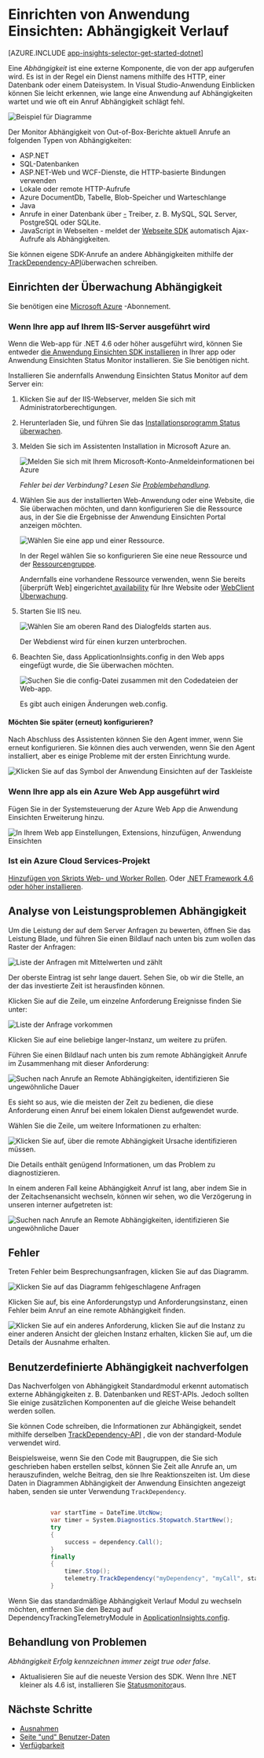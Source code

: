 <properties 
    pageTitle="Überwachen in Anwendung Einsichten Abhängigkeit" 
    description="Verwendung, Verfügbarkeit und Leistung von Ihrem lokalen oder Microsoft Azure-Webanwendung mit Anwendung Einsichten zu analysieren." 
    services="application-insights" 
    documentationCenter=".net"
    authors="alancameronwills" 
    manager="douge"/>

<tags 
    ms.service="application-insights" 
    ms.workload="tbd" 
    ms.tgt_pltfrm="ibiza" 
    ms.devlang="na" 
    ms.topic="article" 
    ms.date="10/24/2016" 
    ms.author="awills"/>


# <a name="set-up-application-insights-dependency-tracking"></a>Einrichten von Anwendung Einsichten: Abhängigkeit Verlauf


[AZURE.INCLUDE [app-insights-selector-get-started-dotnet](../../includes/app-insights-selector-get-started-dotnet.md)]



Eine *Abhängigkeit* ist eine externe Komponente, die von der app aufgerufen wird. Es ist in der Regel ein Dienst namens mithilfe des HTTP, einer Datenbank oder einem Dateisystem. In Visual Studio-Anwendung Einblicken können Sie leicht erkennen, wie lange eine Anwendung auf Abhängigkeiten wartet und wie oft ein Anruf Abhängigkeit schlägt fehl.

![Beispiel für Diagramme](./media/app-insights-asp-net-dependencies/10-intro.png)

Der Monitor Abhängigkeit von Out-of-Box-Berichte aktuell Anrufe an folgenden Typen von Abhängigkeiten:

* ASP.NET
 * SQL-Datenbanken
 * ASP.NET-Web und WCF-Dienste, die HTTP-basierte Bindungen verwenden
 * Lokale oder remote HTTP-Aufrufe
 * Azure DocumentDb, Tabelle, Blob-Speicher und Warteschlange
* Java
 * Anrufe in einer Datenbank über [-](http://docs.oracle.com/javase/7/docs/technotes/guides/jdbc/) Treiber, z. B. MySQL, SQL Server, PostgreSQL oder SQLite.
* JavaScript in Webseiten - meldet der [Webseite SDK](app-insights-javascript.md) automatisch Ajax-Aufrufe als Abhängigkeiten.

Sie können eigene SDK-Anrufe an andere Abhängigkeiten mithilfe der [TrackDependency-API](app-insights-api-custom-events-metrics.md#track-dependency)überwachen schreiben.


## <a name="to-set-up-dependency-monitoring"></a>Einrichten der Überwachung Abhängigkeit

Sie benötigen eine [Microsoft Azure](http://azure.com) -Abonnement.

### <a name="if-your-app-runs-on-your-iis-server"></a>Wenn Ihre app auf Ihrem IIS-Server ausgeführt wird

Wenn die Web-app für .NET 4.6 oder höher ausgeführt wird, können Sie entweder [die Anwendung Einsichten SDK installieren](app-insights-asp-net.md) in Ihrer app oder Anwendung Einsichten Status Monitor installieren. Sie Sie benötigen nicht.

Installieren Sie andernfalls Anwendung Einsichten Status Monitor auf dem Server ein:

1. Klicken Sie auf der IIS-Webserver, melden Sie sich mit Administratorberechtigungen.
2. Herunterladen Sie, und führen Sie das [Installationsprogramm Status überwachen](http://go.microsoft.com/fwlink/?LinkId=506648).
4. Melden Sie sich im Assistenten Installation in Microsoft Azure an.

    ![Melden Sie sich mit Ihrem Microsoft-Konto-Anmeldeinformationen bei Azure](./media/app-insights-asp-net-dependencies/appinsights-035-signin.png)

    *Fehler bei der Verbindung? Lesen Sie [Problembehandlung](#troubleshooting).*

5. Wählen Sie aus der installierten Web-Anwendung oder eine Website, die Sie überwachen möchten, und dann konfigurieren Sie die Ressource aus, in der Sie die Ergebnisse der Anwendung Einsichten Portal anzeigen möchten.

    ![Wählen Sie eine app und einer Ressource.](./media/app-insights-asp-net-dependencies/appinsights-036-configAIC.png)

    In der Regel wählen Sie so konfigurieren Sie eine neue Ressource und der [Ressourcengruppe][roles].

    Andernfalls eine vorhandene Ressource verwenden, wenn Sie bereits [überprüft Web] eingerichtet[ availability] für Ihre Website oder [WebClient Überwachung][client].

6. Starten Sie IIS neu.

    ![Wählen Sie am oberen Rand des Dialogfelds starten aus.](./media/app-insights-asp-net-dependencies/appinsights-036-restart.png)

    Der Webdienst wird für einen kurzen unterbrochen.

6. Beachten Sie, dass ApplicationInsights.config in den Web apps eingefügt wurde, die Sie überwachen möchten.

    ![Suchen Sie die config-Datei zusammen mit den Codedateien der Web-app.](./media/app-insights-asp-net-dependencies/appinsights-034-aiconfig.png)

   Es gibt auch einigen Änderungen web.config.

#### <a name="want-to-reconfigure-later"></a>Möchten Sie später (erneut) konfigurieren?

Nach Abschluss des Assistenten können Sie den Agent immer, wenn Sie erneut konfigurieren. Sie können dies auch verwenden, wenn Sie den Agent installiert, aber es einige Probleme mit der ersten Einrichtung wurde.

![Klicken Sie auf das Symbol der Anwendung Einsichten auf der Taskleiste](./media/app-insights-asp-net-dependencies/appinsights-033-aicRunning.png)


### <a name="if-your-app-runs-as-an-azure-web-app"></a>Wenn Ihre app als ein Azure Web App ausgeführt wird

Fügen Sie in der Systemsteuerung der Azure Web App die Anwendung Einsichten Erweiterung hinzu.

![In Ihrem Web app Einstellungen, Extensions, hinzufügen, Anwendung Einsichten](./media/app-insights-asp-net-dependencies/05-extend.png)


### <a name="if-its-an-azure-cloud-services-project"></a>Ist ein Azure Cloud Services-Projekt

[Hinzufügen von Skripts Web- und Worker Rollen](app-insights-cloudservices.md#dependencies). Oder [.NET Framework 4.6 oder höher installieren](../cloud-services/cloud-services-dotnet-install-dotnet.md).

## <a name="a-namediagnosisa-diagnosing-dependency-performance-issues"></a><a name="diagnosis"></a>Analyse von Leistungsproblemen Abhängigkeit

Um die Leistung der auf dem Server Anfragen zu bewerten, öffnen Sie das Leistung Blade, und führen Sie einen Bildlauf nach unten bis zum wollen das Raster der Anfragen:

![Liste der Anfragen mit Mittelwerten und zählt](./media/app-insights-asp-net-dependencies/02-reqs.png)

Der oberste Eintrag ist sehr lange dauert. Sehen Sie, ob wir die Stelle, an der das investierte Zeit ist herausfinden können.

Klicken Sie auf die Zeile, um einzelne Anforderung Ereignisse finden Sie unter:


![Liste der Anfrage vorkommen](./media/app-insights-asp-net-dependencies/03-instances.png)

Klicken Sie auf eine beliebige langer-Instanz, um weitere zu prüfen.

Führen Sie einen Bildlauf nach unten bis zum remote Abhängigkeit Anrufe im Zusammenhang mit dieser Anforderung:

![Suchen nach Anrufe an Remote Abhängigkeiten, identifizieren Sie ungewöhnliche Dauer](./media/app-insights-asp-net-dependencies/04-dependencies.png)

Es sieht so aus, wie die meisten der Zeit zu bedienen, die diese Anforderung einen Anruf bei einem lokalen Dienst aufgewendet wurde. 


Wählen Sie die Zeile, um weitere Informationen zu erhalten:

![Klicken Sie auf, über die remote Abhängigkeit Ursache identifizieren müssen.](./media/app-insights-asp-net-dependencies/05-detail.png)

Die Details enthält genügend Informationen, um das Problem zu diagnostizieren.


In einem anderen Fall keine Abhängigkeit Anruf ist lang, aber indem Sie in der Zeitachsenansicht wechseln, können wir sehen, wo die Verzögerung in unseren interner aufgetreten ist:


![Suchen nach Anrufe an Remote Abhängigkeiten, identifizieren Sie ungewöhnliche Dauer](./media/app-insights-asp-net-dependencies/04-1.png)


## <a name="failures"></a>Fehler

Treten Fehler beim Besprechungsanfragen, klicken Sie auf das Diagramm.

![Klicken Sie auf das Diagramm fehlgeschlagene Anfragen](./media/app-insights-asp-net-dependencies/06-fail.png)

Klicken Sie auf, bis eine Anforderungstyp und Anforderungsinstanz, einen Fehler beim Anruf an eine remote Abhängigkeit finden.


![Klicken Sie auf ein anderes Anforderung, klicken Sie auf die Instanz zu einer anderen Ansicht der gleichen Instanz erhalten, klicken Sie auf, um die Details der Ausnahme erhalten.](./media/app-insights-asp-net-dependencies/07-faildetail.png)


## <a name="custom-dependency-tracking"></a>Benutzerdefinierte Abhängigkeit nachverfolgen

Das Nachverfolgen von Abhängigkeit Standardmodul erkennt automatisch externe Abhängigkeiten z. B. Datenbanken und REST-APIs. Jedoch sollten Sie einige zusätzlichen Komponenten auf die gleiche Weise behandelt werden sollen. 

Sie können Code schreiben, die Informationen zur Abhängigkeit, sendet mithilfe derselben [TrackDependency-API](app-insights-api-custom-events-metrics.md#track-dependency) , die von der standard-Module verwendet wird.

Beispielsweise, wenn Sie den Code mit Baugruppen, die Sie sich geschrieben haben erstellen selbst, können Sie Zeit alle Anrufe an, um herauszufinden, welche Beitrag, den sie Ihre Reaktionszeiten ist. Um diese Daten in Diagrammen Abhängigkeit der Anwendung Einsichten angezeigt haben, senden sie unter Verwendung `TrackDependency`.

```C#

            var startTime = DateTime.UtcNow;
            var timer = System.Diagnostics.Stopwatch.StartNew();
            try
            {
                success = dependency.Call();
            }
            finally
            {
                timer.Stop();
                telemetry.TrackDependency("myDependency", "myCall", startTime, timer.Elapsed, success);
            }
```

Wenn Sie das standardmäßige Abhängigkeit Verlauf Modul zu wechseln möchten, entfernen Sie den Bezug auf DependencyTrackingTelemetryModule in [ApplicationInsights.config](app-insights-configuration-with-applicationinsights-config.md).

## <a name="troubleshooting"></a>Behandlung von Problemen

*Abhängigkeit Erfolg kennzeichnen immer zeigt true oder false.*

* Aktualisieren Sie auf die neueste Version des SDK. Wenn Ihre .NET kleiner als 4.6 ist, installieren Sie [Statusmonitor](app-insights-monitor-performance-live-website-now.md)aus.

## <a name="next-steps"></a>Nächste Schritte

- [Ausnahmen](app-insights-asp-net-exceptions.md)
- [Seite "und" Benutzer-Daten][client]
- [Verfügbarkeit](app-insights-monitor-web-app-availability.md)




<!--Link references-->

[api]: app-insights-api-custom-events-metrics.md
[apikey]: app-insights-api-custom-events-metrics.md#ikey
[availability]: app-insights-monitor-web-app-availability.md
[azure]: ../insights-perf-analytics.md
[client]: app-insights-javascript.md
[diagnostic]: app-insights-diagnostic-search.md
[metrics]: app-insights-metrics-explorer.md
[netlogs]: app-insights-asp-net-trace-logs.md
[portal]: http://portal.azure.com/
[qna]: app-insights-troubleshoot-faq.md
[redfield]: app-insights-asp-net-dependencies.md
[roles]: app-insights-resources-roles-access-control.md

 
